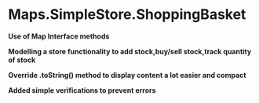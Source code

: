 # Maps.SimpleStore.ShoppingBasket

**Use of Map Interface methods**

**Modelling a store functionality to add stock,buy/sell stock,track quantity of stock**

**Override .toString() method to display content a lot easier and compact**

**Added simple verifications to prevent errors**

